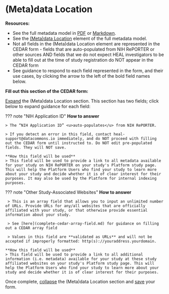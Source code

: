 # (Meta)data Location

**Resources:**

* See the full metadata model in [PDF](https://github.com/HEAL/heal-metadata-schemas/blob/main/for-investigators-how-to/study-level-metadata-fields/study-metadata-schema-for-humans.pdf) or [Markdown](https://github.com/HEAL/heal-metadata-schemas/blob/main/for-investigators-how-to/study-level-metadata-fields/study-metadata-schema-for-humans.md).
* See the [(Meta)data Location](https://github.com/HEAL/heal-metadata-schemas/blob/main/for-investigators-how-to/study-level-metadata-fields/study-metadata-schema-for-humans.md#:~:text=metadata_location) element of the full metadata model.
* Not all fields in the (Meta)data Location element are represented in the CEDAR form - fields that are auto-populated from NIH RePORTER or other sources AND fields that we do not expect HEAL investigators to be able to fill out at the time of study registration do NOT appear in the CEDAR form  
* See guidance to respond to each field represented in the form, and their use cases, by clicking the arrow to the left of the bold field names below.

**Fill out this section of the CEDAR form:**

[Expand](expand-or-collapse-cedar-form-section.md) the (Meta)data Location section. This section has two fields; click below to expand guidance for each field:

??? note "NIH Application ID"
    **How to answer**

    > The “NIH Application ID” <u>auto-populates</u> from NIH RePORTER.  
    
    > If you detect an error in this field, contact heal-support@datacommons.io immediately, and do NOT proceed with filling out the CEDAR form until instructed to. Do NOT edit pre-populated fields. They will NOT save.

    **How this field will be used**
    > This field will be used to provide a link to all metadata available for your study on NIH RePORTER on your study's Platform study page. This will help the Platform Users who find your study to learn more about your study and decide whether it is of clear interest for their purposes. It may also be used by the Platform for internal indexing purposes.  

    
??? note "Other Study-Associated Websites"
    **How to answer**

     > This is an array field that allows you to input an unlimited number of URLs. Provide URLs for any/all websites that are officially affiliated with your study, or that otherwise provide essential information about your study.

     > See [here](complete-cedar-array-field.md) for guidance on filling out a CEDAR array field

     > Values in this field are **validated as URLs** and will not be accepted if improperly formatted: http(s)://youraddress.yourdomain. 

    **How this field will be used**
    > This field will be used to provide a link to all additional information (i.e. metadata) available for your study at these study affiliated websites on your study's Platform study page. This will help the Platform Users who find your study to learn more about your study and decide whether it is of clear interest for their purposes.  

Once complete, [collapse](expand-or-collapse-cedar-form-section.md) the (Meta)data Location section and [save](save-cedar-form.md) your form.